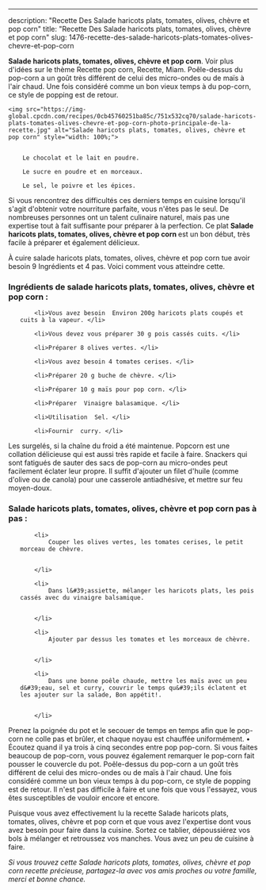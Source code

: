 ---
description: "Recette Des Salade haricots plats, tomates, olives, chèvre et pop corn"
title: "Recette Des Salade haricots plats, tomates, olives, chèvre et pop corn"
slug: 1476-recette-des-salade-haricots-plats-tomates-olives-chevre-et-pop-corn

<p>
	<strong>Salade haricots plats, tomates, olives, chèvre et pop corn</strong>. 
	Voir plus d&#39;idées sur le thème Recette pop corn, Recette, Miam. Poêle-dessus du pop-corn a un goût très différent de celui des micro-ondes ou de maïs à l&#39;air chaud. Une fois considéré comme un bon vieux temps à du pop-corn, ce style de popping est de retour.
</p>
<p>
	
	<img src="https://img-global.cpcdn.com/recipes/0cb45760251ba85c/751x532cq70/salade-haricots-plats-tomates-olives-chevre-et-pop-corn-photo-principale-de-la-recette.jpg" alt="Salade haricots plats, tomates, olives, chèvre et pop corn" style="width: 100%;">
	
	
		Le chocolat et le lait en poudre.
	
		Le sucre en poudre et en morceaux.
	
		Le sel, le poivre et les épices.
	
</p>

Si vous rencontrez des difficultés ces derniers temps en cuisine lorsqu'il s'agit d'obtenir votre nourriture parfaite, vous n'êtes pas le seul. De nombreuses personnes ont un talent culinaire naturel, mais pas une expertise tout à fait suffisante pour préparer à la perfection. Ce plat <strong> Salade haricots plats, tomates, olives, chèvre et pop corn </strong> est un bon début, très facile à préparer et également délicieux.

<!--inarticleads1-->

À cuire salade haricots plats, tomates, olives, chèvre et pop corn tue avoir besoin 9 Ingrédients et 4 pas. Voici comment vous atteindre cette.

<h3>Ingrédients de salade haricots plats, tomates, olives, chèvre et pop corn :</h3>

<ol>
	
		<li>Vous avez besoin  Environ 200g haricots plats coupés et cuits à la vapeur. </li>
	
		<li>Vous devez vous préparer 30 g pois cassés cuits. </li>
	
		<li>Préparer 8 olives vertes. </li>
	
		<li>Vous avez besoin 4 tomates cerises. </li>
	
		<li>Préparer 20 g buche de chèvre. </li>
	
		<li>Préparer 10 g maïs pour pop corn. </li>
	
		<li>Préparer  Vinaigre balasamique. </li>
	
		<li>Utilisation  Sel. </li>
	
		<li>Fournir  curry. </li>
	
</ol>

Les surgelés, si la chaîne du froid a été maintenue. Popcorn est une collation délicieuse qui est aussi très rapide et facile à faire. Snackers qui sont fatigués de sauter des sacs de pop-corn au micro-ondes peut facilement éclater leur propre. Il suffit d&#39;ajouter un filet d&#39;huile (comme d&#39;olive ou de canola) pour une casserole antiadhésive, et mettre sur feu moyen-doux. 

<!--inarticleads2-->

<h3>Salade haricots plats, tomates, olives, chèvre et pop corn pas à pas :</h3>

<ol>
	
		<li>
			Couper les olives vertes, les tomates cerises, le petit morceau de chèvre.
			
			
		</li>
	
		<li>
			Dans l&#39;assiette, mélanger les haricots plats, les pois cassés avec du vinaigre balsamique.
			
			
		</li>
	
		<li>
			Ajouter par dessus les tomates et les morceaux de chèvre.
			
			
		</li>
	
		<li>
			Dans une bonne poêle chaude, mettre les maïs avec un peu d&#39;eau, sel et curry, couvrir le temps qu&#39;ils éclatent et les ajouter sur la salade, Bon appétit!.
			
			
		</li>
	
</ol>

Prenez la poignée du pot et le secouer de temps en temps afin que le pop-corn ne colle pas et brûler, et chaque noyau est chauffée uniformément. • Écoutez quand il ya trois à cinq secondes entre pop pop-corn. Si vous faites beaucoup de pop-corn, vous pouvez également remarquer le pop-corn fait pousser le couvercle du pot. Poêle-dessus du pop-corn a un goût très différent de celui des micro-ondes ou de maïs à l&#39;air chaud. Une fois considéré comme un bon vieux temps à du pop-corn, ce style de popping est de retour. Il n&#39;est pas difficile à faire et une fois que vous l&#39;essayez, vous êtes susceptibles de vouloir encore et encore. 

<!--inarticleads1-->

<p>
Puisque vous avez effectivement lu la recette Salade haricots plats, tomates, olives, chèvre et pop corn et que vous avez l'expertise dont vous avez besoin pour faire dans la cuisine. Sortez ce tablier, dépoussiérez vos bols à mélanger et retroussez vos manches. Vous avez un peu de cuisine à faire.
</p>

<p>
<i>Si vous trouvez cette Salade haricots plats, tomates, olives, chèvre et pop corn recette précieuse, partagez-la avec vos amis proches ou votre famille, merci et bonne chance.</i>
</p>
